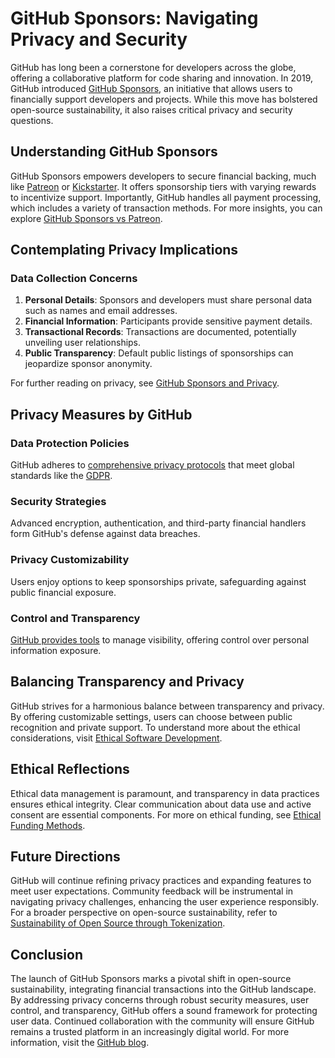 # GitHub Sponsors: Navigating Privacy and Security

GitHub has long been a cornerstone for developers across the globe, offering a collaborative platform for code sharing and innovation. In 2019, GitHub introduced [GitHub Sponsors](https://github.com/sponsors), an initiative that allows users to financially support developers and projects. While this move has bolstered open-source sustainability, it also raises critical privacy and security questions.

## Understanding GitHub Sponsors

GitHub Sponsors empowers developers to secure financial backing, much like [Patreon](https://www.patreon.com/) or [Kickstarter](https://www.kickstarter.com/). It offers sponsorship tiers with varying rewards to incentivize support. Importantly, GitHub handles all payment processing, which includes a variety of transaction methods. For more insights, you can explore [GitHub Sponsors vs Patreon](https://www.license-token.com/wiki/git-hub-sponsors-vs-patreon).

## Contemplating Privacy Implications

### Data Collection Concerns

1. **Personal Details**: Sponsors and developers must share personal data such as names and email addresses.
2. **Financial Information**: Participants provide sensitive payment details.
3. **Transactional Records**: Transactions are documented, potentially unveiling user relationships.
4. **Public Transparency**: Default public listings of sponsorships can jeopardize sponsor anonymity.

For further reading on privacy, see [GitHub Sponsors and Privacy](https://www.license-token.com/wiki/git-hub-sponsors-and-privacy).

## Privacy Measures by GitHub

### Data Protection Policies

GitHub adheres to [comprehensive privacy protocols](https://docs.github.com/en/site-policy/privacy-policies/github-privacy-statement) that meet global standards like the [GDPR](https://gdpr-info.eu/).

### Security Strategies

Advanced encryption, authentication, and third-party financial handlers form GitHub's defense against data breaches.

### Privacy Customizability

Users enjoy options to keep sponsorships private, safeguarding against public financial exposure.

### Control and Transparency

[GitHub provides tools](https://docs.github.com/en/account-and-profile/setting-up-and-managing-your-github-user-account/managing-account-settings) to manage visibility, offering control over personal information exposure.

## Balancing Transparency and Privacy

GitHub strives for a harmonious balance between transparency and privacy. By offering customizable settings, users can choose between public recognition and private support. To understand more about the ethical considerations, visit [Ethical Software Development](https://www.license-token.com/wiki/ethical-software-development).

## Ethical Reflections

Ethical data management is paramount, and transparency in data practices ensures ethical integrity. Clear communication about data use and active consent are essential components. For more on ethical funding, see [Ethical Funding Methods](https://www.license-token.com/wiki/ethical-funding-methods).

## Future Directions

GitHub will continue refining privacy practices and expanding features to meet user expectations. Community feedback will be instrumental in navigating privacy challenges, enhancing the user experience responsibly. For a broader perspective on open-source sustainability, refer to [Sustainability of Open Source through Tokenization](https://www.license-token.com/wiki/sustainability-of-open-source-through-tokenization).

## Conclusion

The launch of GitHub Sponsors marks a pivotal shift in open-source sustainability, integrating financial transactions into the GitHub landscape. By addressing privacy concerns through robust security measures, user control, and transparency, GitHub offers a sound framework for protecting user data. Continued collaboration with the community will ensure GitHub remains a trusted platform in an increasingly digital world. For more information, visit the [GitHub blog](https://github.blog/).